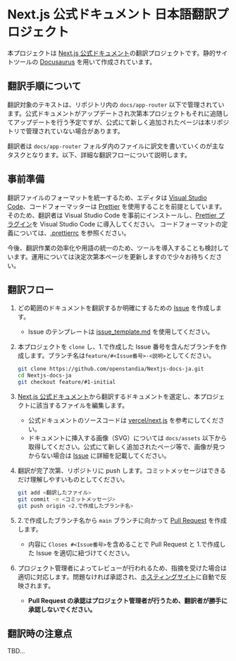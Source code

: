 # Next.js 公式ドキュメント 日本語翻訳プロジェクト

本プロジェクトは [Next.js 公式ドキュメント](https://nextjs.org/docs)の翻訳プロジェクトです。静的サイトツールの [Docusaurus](https://docusaurus.io/) を用いて作成されています。

## 翻訳手順について

翻訳対象のテキストは、リポジトリ内の `docs/app-router` 以下で管理されています。公式ドキュメントがアップデートされ次第本プロジェクトもそれに追随してアップデートを行う予定ですが、公式にて新しく追加されたページは本リポジトリで管理されていない場合があります。

翻訳者は `docs/app-router` フォルダ内のファイルに訳文を書いていくのが主なタスクとなります。以下、詳細な翻訳フローについて説明します。

## 事前準備

翻訳ファイルのフォーマットを統一するため、エディタは [Visual Studio Code](https://code.visualstudio.com/)、コードフォーマッターは [Prettier](https://prettier.io/) を使用することを前提としています。<br>そのため、翻訳者は Visual Studio Code を事前にインストールし、[Prettier プラグイン](https://marketplace.visualstudio.com/items?itemName=esbenp.prettier-vscode)を Visual Studio Code に導入してください。
コードフォーマットの定義については、[.prettierrc](https://github.com/openstandia/Nextjs-docs-ja/blob/main/.prettierrc) を参照ください。

今後、翻訳作業の効率化や用語の統一のため、ツールを導入することも検討しています。運用については決定次第本ページを更新しますので少々お待ちください。

## 翻訳フロー

1. どの範囲のドキュメントを翻訳するか明確にするための [Issue](https://github.com/openstandia/Nextjs-docs-ja/issues) を作成します。
   - Issue のテンプレートは [issue_template.md](https://github.com/openstandia/Nextjs-docs-ja/blob/main/.github/ISSUE_TEMPLATE/issue_template.md) を使用してください。
2. 本プロジェクトを `clone` し、1.で作成した Issue 番号を含んだブランチを作成します。ブランチ名は`feature/#<Issue番号>-<説明>`としてください。

   ```bash
   git clone https://github.com/openstandia/Nextjs-docs-ja.git
   cd Nextjs-docs-ja
   git checkout feature/#1-initial
   ```

3. [Next.js 公式ドキュメント](https://nextjs.org/docs)から翻訳するドキュメントを選定し、本プロジェクトに該当するファイルを編集します。
   - 公式ドキュメントのソースコードは [vercel/next.js](https://github.com/vercel/next.js/tree/canary/docs) を参考にしてください。
   - ドキュメントに挿入する画像（SVG）については `docs/assets` 以下から取得してください。公式にて新しく追加されたページ等で、画像が見つからない場合は [Issue](https://github.com/openstandia/Nextjs-docs-ja/issues) に詳細を記載してください。
4. 翻訳が完了次第、リポジトリに push します。コミットメッセージはできるだけ理解しやすいものとしてください。

   ```bash
   git add <翻訳したファイル>
   git commit -m <コミットメッセージ>
   git push origin <2.で作成したブランチ名>
   ```

5. 2.で作成したブランチ名から `main` ブランチに向かって [Pull Request](https://github.com/openstandia/Nextjs-docs-ja/pulls) を作成します。
   - 内容に `Closes #<Issue番号>`を含めることで Pull Request と 1.で作成した Issue を適切に紐づけてください。
6. プロジェクト管理者によってレビューが行われるため、指摘を受けた場合は適切に対応します。問題なければ承認され、[ホスティングサイト](https://ja.next-community-docs.dev/docs/app-router)に自動で反映されます。
   - **Pull Request の承認はプロジェクト管理者が行うため、翻訳者が勝手に承認しないでください。**

## 翻訳時の注意点

TBD...
